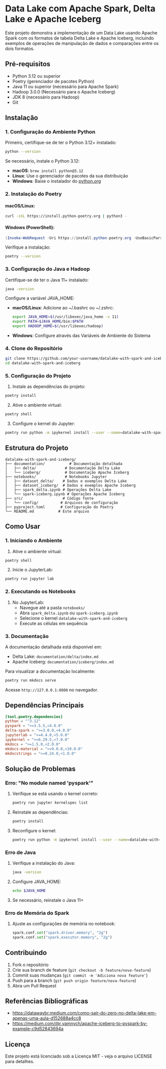 # Data Lake com Apache Spark, Delta Lake e Apache Iceberg

Este projeto demonstra a implementação de um Data Lake usando Apache Spark com os formatos de tabela Delta Lake e Apache Iceberg, incluindo exemplos de operações de manipulação de dados e comparações entre os dois formatos.

## Pré-requisitos

- Python 3.12 ou superior
- Poetry (gerenciador de pacotes Python)
- Java 11 ou superior (necessário para Apache Spark)
- Hadoop 3.0.0 (Necessário para o Apache Iceberg)
- JDK 8 (necessário para Hadoop)
- Git

## Instalação

### 1. Configuração do Ambiente Python

Primeiro, certifique-se de ter o Python 3.12+ instalado:
```bash
python --version
```

Se necessário, instale o Python 3.12:
- **macOS**: `brew install python@3.12`
- **Linux**: Use o gerenciador de pacotes da sua distribuição
- **Windows**: Baixe o instalador do [python.org](https://www.python.org/downloads/)

### 2. Instalação do Poetry

#### macOS/Linux:
```bash
curl -sSL https://install.python-poetry.org | python3 -
```

#### Windows (PowerShell):
```powershell
(Invoke-WebRequest -Uri https://install.python-poetry.org -UseBasicParsing).Content | py -
```

Verifique a instalação:
```bash
poetry --version
```

### 3. Configuração do Java e Hadoop

Certifique-se de ter o Java 11+ instalado:
```bash
java -version
```

Configure a variável JAVA_HOME:
- **macOS/Linux**: Adicione ao ~/.bashrc ou ~/.zshrc:
  ```bash
  export JAVA_HOME=$(/usr/libexec/java_home -v 11)
  export PATH=$JAVA_HOME/bin:$PATH
  export HADOOP_HOME=$(/usr/libexec/hadoop)
  ```
- **Windows**: Configure através das Variáveis de Ambiente do Sistema

### 4. Clone do Repositório

```bash
git clone https://github.com/your-username/datalake-with-spark-and-iceberg.git
cd datalake-with-spark-and-iceberg
```

### 5. Configuração do Projeto

1. Instale as dependências do projeto:
```bash
poetry install
```

2. Ative o ambiente virtual:
```bash
poetry shell
```

3. Configure o kernel do Jupyter:
```bash
poetry run python -m ipykernel install --user --name=datalake-with-spark-and-iceberg
```

## Estrutura do Projeto

```
datalake-with-spark-and-iceberg/
├── documentation/           # Documentação detalhada
│   ├── delta/             # Documentação Delta Lake
│   └── iceberg/           # Documentação Apache Iceberg
├── notebooks/             # Notebooks Jupyter
│   ├── dataset_delta/    # Dados e exemplos Delta Lake
│   ├── dataset_iceberg/  # Dados e exemplos Apache Iceberg
│   ├── spark_delta.ipynb # Operações Delta Lake
│   └── spark-iceberg.ipynb # Operações Apache Iceberg
├── src/                  # Código fonte
│   └── config/          # Arquivos de configuração
├── pyproject.toml       # Configuração do Poetry
└── README.md           # Este arquivo
```

## Como Usar

### 1. Iniciando o Ambiente

1. Ative o ambiente virtual:
```bash
poetry shell
```

2. Inicie o JupyterLab:
```bash
poetry run jupyter lab
```

### 2. Executando os Notebooks

1. No JupyterLab:
   - Navegue até a pasta `notebooks/`
   - Abra `spark_delta.ipynb` ou `spark-iceberg.ipynb`
   - Selecione o kernel `datalake-with-spark-and-iceberg`
   - Execute as células em sequência

### 3. Documentação

A documentação detalhada está disponível em:
- Delta Lake: `documentation/delta/index.md`
- Apache Iceberg: `documentation/iceberg/index.md`

Para visualizar a documentação localmente:
```bash
poetry run mkdocs serve
```
Acesse `http://127.0.0.1:8000` no navegador.

## Dependências Principais

```toml
[tool.poetry.dependencies]
python = "^3.12"
pyspark = ">=3.5.5,<4.0.0"
delta-spark = ">=3.0.0,<4.0.0"
jupyterlab = ">=4.4.0,<5.0.0"
ipykernel = ">=6.29.5,<7.0.0"
mkdocs = ">=1.5.0,<2.0.0"
mkdocs-material = ">=9.0.0,<10.0.0"
mkdocstrings = ">=0.24.0,<1.0.0"
```

## Solução de Problemas

### Erro: "No module named 'pyspark'"
1. Verifique se está usando o kernel correto:
   ```bash
   poetry run jupyter kernelspec list
   ```
2. Reinstale as dependências:
   ```bash
   poetry install
   ```
3. Reconfigure o kernel:
   ```bash
   poetry run python -m ipykernel install --user --name=datalake-with-spark-and-iceberg
   ```

### Erro de Java
1. Verifique a instalação do Java:
   ```bash
   java -version
   ```
2. Configure JAVA_HOME:
   ```bash
   echo $JAVA_HOME
   ```
3. Se necessário, reinstale o Java 11+

### Erro de Memória do Spark
1. Ajuste as configurações de memória no notebook:
   ```python
   spark.conf.set("spark.driver.memory", "2g")
   spark.conf.set("spark.executor.memory", "2g")
   ```

## Contribuindo

1. Fork o repositório
2. Crie sua branch de feature (`git checkout -b feature/nova-feature`)
3. Commit suas mudanças (`git commit -m 'Adiciona nova feature'`)
4. Push para a branch (`git push origin feature/nova-feature`)
5. Abra um Pull Request

## Referências Bibliográficas

- https://datawaybr.medium.com/como-sair-do-zero-no-delta-lake-em-apenas-uma-aula-d152688a4cc8
- https://medium.com/@r.yamnych/apache-iceberg-to-pyspark-by-example-c9d52843694a

## Licença

Este projeto está licenciado sob a Licença MIT - veja o arquivo LICENSE para detalhes. 
